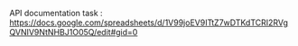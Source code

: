 API documentation task : 
https://docs.google.com/spreadsheets/d/1V99joEV9ITtZ7wDTKdTCRI2RVgQVNIV9NtNHBJ1O05Q/edit#gid=0
